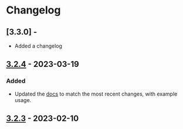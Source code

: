 # Changelog

## [3.3.0] -

-   Added a changelog

## [3.2.4] - 2023-03-19

### Added

-   Updated the [docs](https://domw95.github.io/minimaxer/index.html) to match the most recent changes, with example usage.

## [3.2.3] - 2023-02-10

[3.2.4]: https://github.com/domw95/minimaxer/compare/v3.2.3...v3.2.4
[3.2.3]: https://github.com/domw95/minimaxer/compare/v3.2.2...v3.2.3
